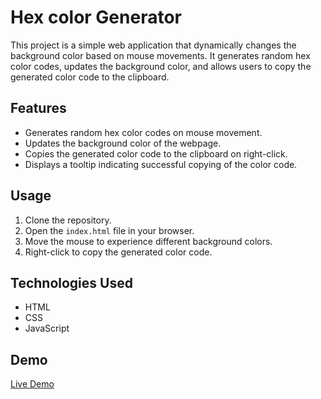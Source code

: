 # Hex color Generator

This project is a simple web application that dynamically changes the background color based on mouse movements. It generates random hex color codes, updates the background color, and allows users to copy the generated color code to the clipboard.

## Features

- Generates random hex color codes on mouse movement.
- Updates the background color of the webpage.
- Copies the generated color code to the clipboard on right-click.
- Displays a tooltip indicating successful copying of the color code.

## Usage

1. Clone the repository.
2. Open the `index.html` file in your browser.
3. Move the mouse to experience different background colors.
4. Right-click to copy the generated color code.

## Technologies Used

- HTML
- CSS
- JavaScript

## Demo

[Live Demo](link_to_live_demo)

